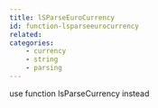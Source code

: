 ```yaml
---
title: lSParseEuroCurrency
id: function-lsparseeurocurrency
related:
categories:
    - currency
    - string
    - parsing
---
```


use function lsParseCurrency instead